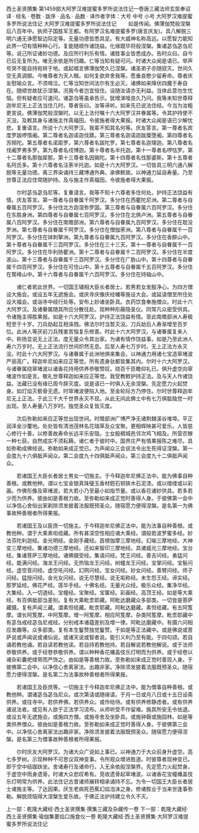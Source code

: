 西土圣贤撰集·第1459部大阿罗汉难提蜜多罗所说法住记一卷唐三藏法师玄奘奉诏译
· 经名 · 卷数 · 跋序
· 品名 · 品数 · 译作者字体：大号 中号 小号
大阿罗汉难提蜜多罗所说法住记
大阿罗汉难提蜜多罗所说法住记
　　如是传闻。佛薄伽梵般涅槃后八百年中。执师子国胜军王都。有阿罗汉名难提蜜多罗(唐言庆友)。具八解脱三明六通无诤愿智边际定等。无量功德皆悉具足。有大威神名称高远。以愿智力能知此界一切有情种种心行。复能随顺作诸饶益。化缘既毕将般涅槃。集诸苾刍苾刍尼等。说己所证诸妙功德。及应所行利乐有情。诸胜事业皆悉成办。告时众曰。自今已后无复所为。唯无余依是所归趣。仁等当知有疑可问。时诸大众闻是语已。举声号哭不能自持宛转于地。或起唱言佛薄伽梵久已涅槃。诸圣弟子亦随寂灭。世间久空无真调御。今唯尊者为天人眼。如何复欲弃舍我等。愿垂哀愍少留寿命。尊者庆友慰喻众言。不须啼泣。仁等当知世间法尔有生必灭。诸佛如来降伏四魔于寿自在。随顺世故犹示涅槃。况我今者岂宜恒住。设随汝请亦无利益。当体此意勿生忧恼。但有疑者应可速问。诸苾刍等虽承告示。犹增涕噎良久乃问。我等未知世尊释迦牟尼无上正法当住几时。尊者告曰。汝等谛听。如来先已说法住经。今当为汝粗更宣说。佛薄伽梵般涅槃时。以无上法付嘱十六大阿罗汉并眷属等。令其护持使不灭没。及敕其身与诸施主作真福田。令彼施者得大果报。时诸大众闻是语已少解忧悲。复重请言。所说十六大阿罗汉。我辈不知其名何等。庆友答言。第一尊者名宾度罗跋啰惰阇。第二尊者名迦诺迦伐蹉。第三尊者名迦诺迦跋厘堕阇。第四尊者名苏频陀。第五尊者名诺距罗。第六尊者名跋陀罗。第七尊者名迦理迦。第八尊者名伐阇罗弗多罗。第九尊者名戍博迦。第十尊者名半托迦。第十一尊者名啰怙罗。第十二尊者名那伽犀那。第十三尊者名因揭陀。第十四尊者名伐那婆斯。第十五尊者名阿氏多。第十六尊者名注荼半托迦。如是十六大阿罗汉。一切皆具三明六通八解脱等无量功德。离三界染诵持三藏博通外典。承佛敕故。以神通力延自寿量。乃至世尊正法应住常随护持。及与施主作真福田。令彼施者得大果报。

　　尔时苾刍苾刍尼等。复重请言。我等不知十六尊者多住何处。护持正法饶益有情。庆友答言。第一尊者与自眷属千阿罗汉。多分住在西瞿陀尼洲。第二尊者与自眷属五百阿罗汉。多分住北方迦湿弥罗国。第三尊者与自眷属六百阿罗汉。多分住在东胜身洲。第四尊者与自眷属七百阿罗汉。多分住在北俱卢洲。第五尊者与自眷属八百阿罗汉。多分住在南赡部洲。第六尊者与自眷属九百阿罗汉。多分住在耽没罗洲。第七尊者与自眷属千阿罗汉。多分住在僧伽荼洲。第八尊者与自眷属千一百阿罗汉。多分住在钵刺拏洲。第九尊者与自眷属九百阿罗汉。多分住在香醉山中。第十尊者与自眷属千三百阿罗汉。多分住在三十三天。第十一尊者与自眷属千一百阿罗汉。多分住在毕利扬瞿洲。第十二尊者与自眷属千二百阿罗汉。多分住在半度波山。第十三尊者与自眷属千三百阿罗汉。多分住在广胁山中。第十四尊者与自眷属千四百阿罗汉。多分住在可住山中。第十五尊者与自眷属千五百阿罗汉。多分住在鹫峰山中。第十六尊者与自眷属千六百阿罗汉。多分住在持轴山中。

　　诸仁者若此世界。一切国王辅相大臣长者居士。若男若女发殷净心。为四方僧设大施会。或设五年无遮施会。或庆寺庆像庆经幡等施设大会。或延请僧至所住处设大福会。或诣寺中经行处等。安布上妙诸坐卧具。衣药饮食奉施僧众。时此十六大阿罗汉。及诸眷属随其所应分散往赴。现种种形蔽隐圣仪。同常凡众密受供具。令诸施主得胜果报。如是十六大阿罗汉。护持正法饶益有情。至此南赡部洲人寿极短至于十岁。刀兵劫起互相诛戮。佛法尔时当暂灭没。刀兵劫后人寿渐增至百岁位。此洲人等厌前刀兵残害苦恼复乐修善。时此十六大阿罗汉。与诸眷属复来人中。称扬显说无上正法。度无量众令其出家。为诸有情作饶益事。如是乃至此洲人寿六万岁时。无上正法流行世间炽然无息。后至人寿七万岁时。无上正法方永灭没。时此十六大阿罗汉。与诸眷属于此洲地俱来集会。以神通力用诸七宝造窣堵波严丽高广。释迦牟尼如来应正等觉。所有遗身驮都皆集其内。尔时十六大阿罗汉。与诸眷属绕窣堵波以诸香花持用供养恭敬赞叹。绕百千匝瞻仰礼已。俱升虚空向窣堵波作如是言。敬礼世尊释迦如来应正等觉。我受教敕护持正法。及与天人作诸饶益。法藏已没有缘已周今辞灭度。说是语已一时俱入无余涅槃。先定愿力火起焚身。如灯焰灭骸骨无遗。时窣堵波便陷入地。至金轮际方乃停住。尔时世尊释迦牟尼无上正法。于此三千大千世界永灭不现。从此无间此佛土中有七万俱胝独觉一时出现。至人寿量八万岁时。独觉圣众复皆灭度。

　　次后弥勒如来应正等觉出现世间。时赡部洲广博严净无诸荆棘溪谷堆埠。平正润泽金沙覆地。处处皆有清池茂林名花瑞草及众宝聚。更相辉映甚可爱乐。人皆慈心修行十善。以修善故寿命长远丰乐安隐。士女殷稠城邑邻次鸡飞相及。所营农稼一种七获。自然成实不须耘耨。诸仁者于彼时中。国界庄严有情果报陈之难尽。具如弥勒成佛经说。弥勒如来成正觉已。为声闻众三会说法令出生死得证涅槃。第一会度九十六俱胝声闻众。第二会度九十四俱胝声闻众。第三会度九十二俱胝声闻众。

　　若诸国王大臣长者居士男女一切施主。于今释迦牟尼佛正法中。能为佛事自种善根。或教他种。谓以七宝金银真珠璧玉香材鋀石铜铁木石泥漆。或以缯缕或以彩画。作佛形像及窣堵波。若大若小乃至最小如指节量。或以香花诸妙供具。若多若少而为供养。彼由如是善根力故。至弥勒如来成正觉时善得人身。于彼佛第一会中以净信心舍俗出家剃除须发披着法服既预圣众。随宿愿力便得涅槃。是名第一为佛事故种善根者所得果报。

　　若诸国王及以臣庶一切施主。于今释迦牟尼佛正法中。能为法事自种善根。或教他种。谓于大乘素呾缆藏。所有甚深空性相应诸大乘经。谓般若波罗蜜多经。妙法芬陀利迦经。金光明经。金刚手藏经。首楞伽摩三摩地经。幻喻三摩地经。大神变三摩地经。集诸功德三摩地经。还如来智印三摩地经。具诸威光三摩地经。宝台经。集诸菩萨三摩地经。诸佛摄受经。集请问经。梵王问经。善吉问经。勇猛问经。能满问经。海龙王问经。无热恼龙王问经。树幢龙王问经。宝掌问经。宝髻问经。虚空音问经。虚空吼问经。幻网问经。宝女问经。妙女问经。善臂问经。师子问经。猛授问经。金光女问经。说无尽慧经。说无垢称经。未生怨王经。谛实经。那罗延经。佛花严经。莲华手经。十佛名经。无量光众经。极乐众经。集净华经。大集经。入一切道经。宝幢经。宝聚经。宝箧经。彩画经。高顶王经。如是等大乘经。有百俱胝部当差别。复有大乘毗柰耶藏。阿毗达磨藏众多部类。一切皆是菩萨藏摄。复有声闻三藏。谓素怛缆藏。毗柰耶藏。阿毗达磨藏。素怛缆藏。有五阿笈摩。谓长阿笈摩。中阿笈摩。增一阿笈摩。相应阿笈摩。杂类阿笈摩。毗柰耶藏中有苾刍戒经苾刍尼戒经。分别戒本诸蕴差别及增一律。阿毗达磨藏中。有摄六问相应发趣等。众多部类。复有本生鬘赞独觉鬘赞。于如是等正法藏中。或是佛说或菩萨说或声闻说或诸仙说。或诸天说或智者说。能引义利乃至有能。于四句颂。若自诵若教他诵。若自读若教他读。若自持若教他持。若自解说若教他解说。或于法师恭敬供养。或于经卷恭敬供养。谓以种种香花幡盖伎乐灯明而为供养。或于经卷以诸杂彩囊帊缕带而严饰之。由如是等善根力故。至弥勒如来成正觉时善现人身。于彼佛第二会中。以净信心舍离家法。出趣非家。净除须发披着法服既预圣众。随宿愿力便得涅槃。是名第二为法事故种善根者所得果报。

　　若诸国王及臣庶等。一切施主于今释迦牟尼佛正法中。能为僧事自种善根。或教他种。谓诸苾刍苾刍尼众。或次第请或随缘请。于月一日或月八日或十五日设斋供养。或往寺中。若供养佛。若供养众。或作给侍。或有供养修静虑者。或有供养诸说法者。或见有人欲于正法学习流布。从师听受不作留难。施其所安无令怯退。或设五年无遮施会。或施四方僧。或施寺舍及坐卧具。或施钟磬或施园林。如是等类供养僧众。彼由如是善根力故。至弥勒如来成正觉时善得人身。于彼佛第三会中。以净信心舍离家法出趣非家。净除须发披着法服既预圣众。随宿愿力便得涅槃。是名第三为僧事故种善根者所得果报。

　　尔时庆友大阿罗汉。为诸大众广说如上事已。以神通力于大众前身升虚空。高七多罗树。示现种种不可思议双神变事。令所观众增进胜道。时彼尊者现神变已。即于空中结跏趺坐。舍诸寿行及诸命行。入无余依般涅槃界。先定愿力火起焚身。于虚空中雨身遗骨。时诸大众悲叹希有。竞收遗骨起窣堵波。以诸香花宝幢幡盖伎乐灯明常为供养。此法住记古昔诸师展转相承诵持不忘。为令一切国王大臣长者居士诸施主等。了达因果。厌生老病死芭蕉幻焰泡沫之身。修诸胜业于当来世逢事弥勒。解脱烦恼得大涅槃生爱乐故。于佛正法护持建立令久不灭。

上一部：乾隆大藏经·西土圣贤撰集·撰集三藏及杂藏传一卷
下一部：乾隆大藏经·西土圣贤撰集·瑜伽集要焰口施食仪一卷
乾隆大藏经·西土圣贤撰集·大阿罗汉难提蜜多罗所说法住记